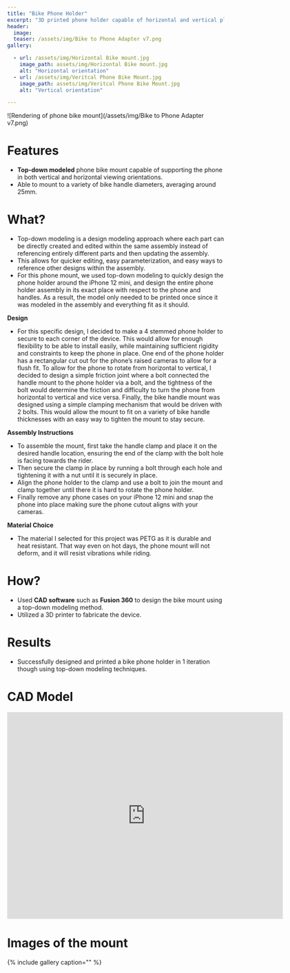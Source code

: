 ```yaml
---
title: "Bike Phone Holder"
excerpt: "3D printed phone holder capable of horizontal and vertical placement and adjustable mounting for generic bike handles."
header:
  image:
  teaser: /assets/img/Bike to Phone Adapter v7.png
gallery:

  - url: /assets/img/Horizontal Bike mount.jpg
    image_path: assets/img/Horizontal Bike mount.jpg
    alt: "Horizontal orientation"
  - url: /assets/img/Veritcal Phone Bike Mount.jpg
    image_path: assets/img/Veritcal Phone Bike Mount.jpg
    alt: "Vertical orientation"

---
```


![Rendering of phone bike mount](/assets/img/Bike to Phone Adapter v7.png)

# Features

* **Top-down modeled** phone bike mount capable of supporting the phone in both vertical and horizontal viewing orientations. 
* Able to mount to a variety of bike handle diameters, averaging around 25mm.

# What?

* Top-down modeling is a design modeling approach where each part can be directly created and edited within the same assembly instead of referencing entirely different parts and then updating the assembly.
* This allows for quicker editing, easy parameterization, and easy ways to reference other designs within the assembly.
* For this phone mount, we used top-down modeling to quickly design the phone holder around the iPhone 12 mini, and design the entire phone holder assembly in its exact place with respect to the phone and handles. As a result, the model only needed to be printed once since it was modeled in the assembly and everything fit as it should.

**Design**

* For this specific design, I decided to make a 4 stemmed phone holder to secure to each corner of the device. This would allow for enough flexibility to be able to install easily, while maintaining sufficient rigidity and constraints to keep the phone in place. One end of the phone holder has a rectangular cut out for the phone’s raised cameras to allow for a flush fit. To allow for the phone to rotate from horizontal to vertical, I decided to design a simple friction joint where a bolt connected the handle mount to the phone holder via a bolt, and the tightness of the bolt would determine the friction and difficulty to turn the phone from horizontal to vertical and vice versa. Finally, the bike handle mount was designed using a simple clamping mechanism that would be driven with 2 bolts. This would allow the mount to fit on a variety of bike handle thicknesses with an easy way to tighten the mount to stay secure.

**Assembly Instructions**

* To assemble the mount, first take the handle clamp and place it on the desired handle location, ensuring the end of the clamp with the bolt hole is facing towards the rider. 
* Then secure the clamp in place by running a bolt through each hole and tightening it with a nut until it is securely in place.
* Align the phone holder to the clamp and use a bolt to join the mount and clamp together until there it is hard to rotate the phone holder.
* Finally remove any phone cases on your iPhone 12 mini and snap the phone into place making sure the phone cutout aligns with your cameras.

**Material Choice**

* The material I selected for this project was PETG as it is durable and heat resistant. That way even on hot days, the phone mount will not deform, and it will resist vibrations while riding.

# How?

* Used **CAD software** such as **Fusion 360** to design the bike mount using a top-down modeling method.
* Utilized a 3D printer to fabricate the device.

# Results

* Successfully designed and printed a bike phone holder in 1 iteration though using top-down modeling techniques.


# CAD Model

<iframe src="https://vanderbilt643.autodesk360.com/shares/public/SH512d4QTec90decfa6e452b6c055c558667?mode=embed" width="640" height="480" allowfullscreen="true" webkitallowfullscreen="true" mozallowfullscreen="true"  frameborder="0"></iframe>

# Images of the mount

{% include gallery caption="" %}

